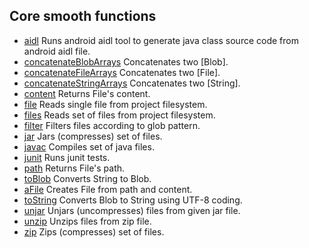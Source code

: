 Core smooth functions
---------------------

 * [aidl](api/aidl.md) Runs android aidl tool to generate java
class source code from android aidl file.
 * [concatenateBlobArrays](api/concatenateBlobArrays.md) Concatenates two [Blob].
 * [concatenateFileArrays](api/concatenateFileArrays.md) Concatenates two [File].
 * [concatenateStringArrays](api/concatenateStringArrays.md) Concatenates two [String].
 * [content](api/content.md) Returns File's content.
 * [file](api/file.md) Reads single file from project filesystem.
 * [files](api/files.md) Reads set of files from project filesystem.
 * [filter](api/filter.md) Filters files according to glob pattern.
 * [jar](api/jar.md) Jars (compresses) set of files.
 * [javac](api/javac.md) Compiles set of java files.
 * [junit](api/junit.md) Runs junit tests.
 * [path](api/path.md) Returns File's path.
 * [toBlob](api/toBlob.md) Converts String to Blob.
 * [aFile](api/aFile.md) Creates File from path and content.
 * [toString](api/toString.md) Converts Blob to String using UTF-8 coding.
 * [unjar](api/unjar.md) Unjars (uncompresses) files from given jar file.
 * [unzip](api/unzip.md) Unzips files from zip file.
 * [zip](api/zip.md) Zips (compresses) set of files.
